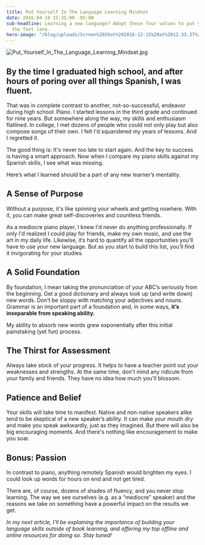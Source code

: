 ```yaml
---
title: Put Yourself In The Language Learning Mindset
date: 2016-04-18 15:35:00 -05:00
sub-headline: Learning a new language? Adopt these four values to put yourself in
  the fast lane.
hero-image: "/blog/uploads/Screen%20Shot%202016-12-15%20at%2012.33.37%20PM%20(1).png"
---
```


![Put_Yourself_In_The_Language_Learning_Mindset.jpg](/blog/uploads/Put_Yourself_In_The_Language_Learning_Mindset.jpg)

## By the time I graduated high school, and after hours of poring over all things Spanish, I was fluent.

That was in complete contrast to another, not-so-successful, endeavor during high school: Piano. I started lessons in the third grade and continued for nine years. But somewhere along the way, my skills and enthusiasm flatlined. In college, I met dozens of people who could not only play but also compose songs of their own. I felt I'd squandered my years of lessons. And I regretted it.

The good thing is: It's never too late to start again. And the key to success is having a smart approach. Now when I compare my piano skills against my Spanish skills, I see what was missing.

Here’s what I learned should be a part of any new learner’s mentality.

## A Sense of Purpose

Without a purpose, it's like spinning your wheels and getting nowhere. With it, you can make great self-discoveries and countless friends.

As a mediocre piano player, I knew I'd never do anything professionally. If only I'd realized I could play for friends, make my own music, and use the art in my daily life. Likewise, it’s hard to quantify all the opportunities you’ll have to use your new language. But as you start to build this list, you’ll find it invigorating for your studies.

## A Solid Foundation

By foundation, I mean taking the pronunciation of your ABC’s seriously from the beginning. Get a good dictionary and always look up (and write down) new words. Don’t be sloppy with matching your adjectives and nouns. Grammar is an important part of a foundation and, in some ways, **it’s inseparable from speaking ability.**

My ability to absorb new words grew exponentially after this initial painstaking (yet fun) process.

## The Thirst for Assessment

Always take stock of your progress. It helps to have a teacher point out your weaknesses and strengths. At the same time, don't mind any ridicule from your family and friends. They have no idea how much you'll blossom.

## Patience and Belief

Your skills will take time to manifest. Native and non-native speakers alike tend to be skeptical of a new speaker’s ability. It can make your mouth dry and make you speak awkwardly, just as they imagined. But there will also be big encouraging moments. And there's nothing like encouragement to make you soar.

## Bonus: Passion

In contrast to piano, anything remotely Spanish would brighten my eyes. I could look up words for hours on end and not get tired.

There are, of course, dozens of shades of fluency, and you never stop learning. The way we see ourselves (e.g. as a “mediocre” speaker) and the reasons we take on something have a powerful impact on the results we get.

*In my next article, I’ll be explaining the importance of building your language skills outside of book learning, and offering my top offline and online resources for doing so. Stay tuned!*
